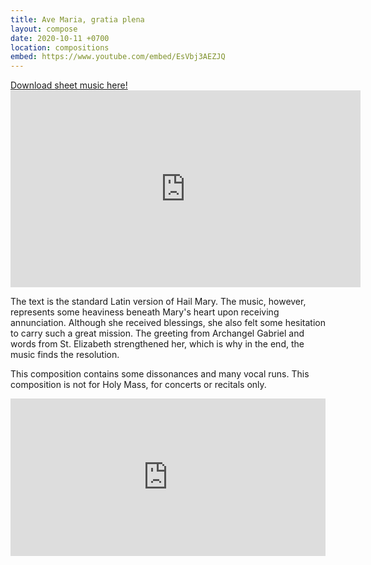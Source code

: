 ```yaml
---
title: Ave Maria, gratia plena
layout: compose
date: 2020-10-11 +0700
location: compositions
embed: https://www.youtube.com/embed/EsVbj3AEZJQ
---
```


<div class="button">
    <a href="https://www.sheetmusicplus.com/title/21877485" target="_blank" onclick="ga('send', 'event', 'buttons', 'download', 'comp-ave-maria-1')">Download sheet music here!</a>
</div>

<iframe width="560" height="315" src="https://www.youtube.com/embed/EsVbj3AEZJQ" frameborder="0" allow="accelerometer; autoplay; clipboard-write; encrypted-media; gyroscope; picture-in-picture" allowfullscreen></iframe>

The text is the standard Latin version of Hail Mary. The music, however, represents some heaviness beneath Mary's heart upon receiving annunciation. Although she received blessings, she also felt some hesitation to carry such a great mission. The greeting from Archangel Gabriel and words from St. Elizabeth strengthened her, which is why in the end, the music finds the resolution.

This composition contains some dissonances and many vocal runs. This composition is not for Holy Mass, for concerts or recitals only.

<iframe src="https://audiomack.com/embed/song/cgdl/ave-maria-gratia-plena?background=1" scrolling="no" width="100%" height="252" scrollbars="no" frameborder="0"></iframe>